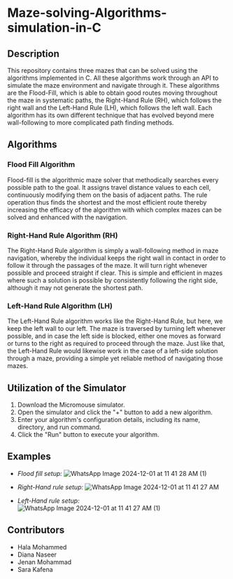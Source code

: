 # Maze-solving-Algorithms-simulation-in-C

## Description
This repository contains three mazes that can be solved using the algorithms implemented in C. All these algorithms work through an API to simulate the maze environment and navigate through it. These algorithms are the Flood-Fill, which is able to obtain good routes moving throughout the maze in systematic paths, the Right-Hand Rule (RH), which follows the right wall and the Left-Hand Rule (LH), which follows the left wall. Each algorithm has its own different technique that has evolved beyond mere wall-following to more complicated path finding methods.

## Algorithms

### Flood Fill Algorithm
Flood-fill is the algorithmic maze solver that methodically searches every possible path to the goal. It assigns travel distance values to each cell, continuously modifying them on the basis of adjacent paths. The rule operation thus finds the shortest and the most efficient route thereby increasing the efficacy of the algorithm with which complex mazes can be solved and enhanced with the navigation.

### Right-Hand Rule Algorithm (RH)
The Right-Hand Rule algorithm is simply a wall-following method in maze navigation, whereby the individual keeps the right wall in contact in order to follow it through the passages of the maze. It will turn right whenever possible and proceed straight if clear. This is simple and efficient in mazes where such a solution is possible by consistently following the right side, although it may not generate the shortest path.

### Left-Hand Rule Algorithm (LH)
The Left-Hand Rule algorithm works like the Right-Hand Rule, but here, we keep the left wall to our left. The maze is traversed by turning left whenever possible, and in case the left side is blocked, either one moves as forward or turns to the right as required to proceed through the maze. Just like that, the Left-Hand Rule would likewise work in the case of a left-side solution through a maze, providing a simple yet reliable method of navigating those mazes.


## Utilization of the Simulator
1. Download the Micromouse simulator.  
2. Open the simulator and click the "+" button to add a new algorithm.  
3. Enter your algorithm's configuration details, including its name, directory, and run command.  
4. Click the "Run" button to execute your algorithm.

## Examples
- _Flood fill setup:_
![WhatsApp Image 2024-12-01 at 11 41 28 AM (1)](https://github.com/user-attachments/assets/43b0b2f7-0e71-4838-ba39-c623476cf94a)

- _Right-Hand rule setup:_
  ![WhatsApp Image 2024-12-01 at 11 41 27 AM](https://github.com/user-attachments/assets/dad2f77c-1d69-4138-ab33-e98baad9d9f3)

- _Left-Hand rule setup:_  
![WhatsApp Image 2024-12-01 at 11 41 27 AM (1)](https://github.com/user-attachments/assets/6e2ff187-a1c2-413c-8894-f72a9fa0b9ca)

## Contributors
- Hala Mohammed  
- Diana Naseer  
- Jenan Mohammad  
- Sara Kafena
